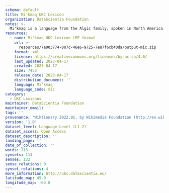 ```yaml
---
schema: default
title: Mi'kmaq UKC Lexicon
organization: DataScientia Foundation
notes: >-
  Mi'kmaq is a language from the Algic family, spoken in North America. The UKC Lexicon of Mi'kmaq is represented as a lexico-semantic network. It consists of words, word senses, synsets, as well as sense-level and synset-level relationships.
resources:
  - name: Mi'kmaq UKC Lexicon LMF format
    url: >-
      resources/7a003774-007c-46e6-9725-7e87f6cb40da/output-mic.zip
    format: xml
    license: https://creativecommons.org/licenses/by-nc-sa/4.0/
    last_updated: 2023-04-17
    created: 2023-04-17
    size: 7453
    release_date: 2023-04-17
    distribution_document: ''
    language: Mi'kmaq
    language_code: mic
category:
  - UKC Lexicons
maintainer: DataScientia Foundation
maintainer_email: ''
tags: ''
provenance: 'Wiktionary 2022.01. by Wikimedia Foundation (http://en.wiktionary.org); CogNet 2.1 by Khuyagbaatar Batsuren, National University of Mongolia (http://cognet.ukc.disi.unitn.it); KinDiv: Kinship Diversity 1.0 by Temuulen Khishigsuren (http://ukc.disi.unitn.it/index.php/kinship/); Native Languages of the Americas 2021.11. by Laura Redish and Orrin Lewis (http://www.native-languages.org); Princeton WordNet 2.1 by Princeton University (https://wordnet.princeton.edu)'
version: '1.0'
dataset_level: Language Level (L1-2)
dataset_access: Open Access
dataset_description: ''
landing_page: ''
date_of_collection: ''
words: 113
synsets: 113
senses: 132
sense_relations: 0
synset_relations: 4
more_information: http://ukc.datascientia.eu/
latitude_map: 45.0
longitude_map: -63.0
---
```

